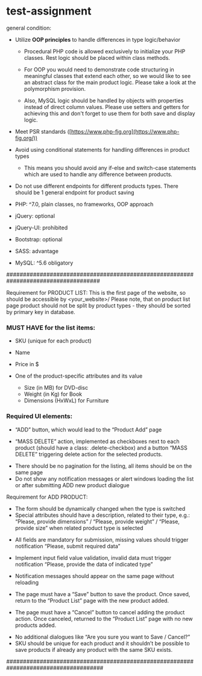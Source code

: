 # test-assignment

general condition:

- Utilize **OOP principles** to handle differences in type logic/behavior

    - Procedural PHP code is allowed exclusively to initialize your PHP classes. Rest logic should be placed within class methods.

    - For OOP you would need to demonstrate code structuring in meaningful classes that extend each other, so we would like to see an abstract class for the main product logic. Please take a look at the polymorphism provision. 
    <!-- fatto, credo -->

    - Also, MySQL logic should be handled by objects with properties instead of direct column values. Please use setters and getters for achieving this and don't forget to use them for both save and display logic.
    <!-- fatto, credo -->

    <!-- use set to insert query
    get to fetch table rows
    
     -->


- Meet PSR standards ([https://www.php-fig.org](https://www.php-fig.org/))


- Avoid using conditional statements for handling differences in product types
    - This means you should avoid any if-else and switch-case statements which are used to handle any difference between products.
    <!-- da verificare se fatto correttamente -->


- Do not use different endpoints for different products types. There should be 1 general endpoint for product saving
<!-- si riferisce ai prodotti salvati dal client? or the database endpoint? 
matbe just one table?
credo che si riferisce al sallvataggio dei diversi prodotti nella pagina product list?

ho creato una sola tabella
 -->

- PHP: ^7.0, plain classes, no frameworks, OOP approach

- jQuery: optional

- jQuery-UI: prohibited

- Bootstrap: optional

- SASS: advantage

- MySQL: ^5.6 obligatory
 
####################################################################################

Requirement for PRODUCT LIST:
This is the first page of the website, so should be accessible by <your_website>/
Please note, that on product list page product should not be split by product types - they should be sorted by primary key in database.

### MUST HAVE for the list items:

- SKU (unique for each product)
- Name
- Price in $
- One of the product-specific attributes and its value
    - Size (in MB) for DVD-disc
    - Weight (in Kg) for Book
    - Dimensions (HxWxL) for Furniture

    <!-- using query to display rows of the table -->
    <!-- fatto! -->

### Required UI elements:

- “ADD” button, which would lead to the “Product Add” page
<!-- fatto -->

- “MASS DELETE” action, implemented as checkboxes next to each product (should have a class: .delete-checkbox) and a button “MASS DELETE” triggering delete action for the selected products.
<!--  see project oop csm to implemet -->
<!-- fatto! -->

- There should be no pagination for the listing, all items should be on the same page
- Do not show any notification messages or alert windows loading the list or after submitting ADD new product dialogue


Requirement for ADD PRODUCT:
- The form should be dynamically changed when the type is switched
- Special attributes should have a description, related to their type, e.g.: “Please, provide dimensions” / “Please, provide weight” / “Please, provide size” when related product type is selected
<!-- fatto -->

- All fields are mandatory for submission, missing values should trigger notification “Please, submit required data”
<!-- implement with js or html? -->

- Implement input field value validation, invalid data must trigger notification “Please, provide the data of indicated type”
<!-- data validation  see project php oop-->
<!-- i can use jquery :https://www.geeksforgeeks.org/form-validation-using-jq -->


- Notification messages should appear on the same page without reloading

- The page must have a “Save” button to save the product. Once saved, return to the “Product List” page with the new product added.
<!-- save into the database then go on product list and show the addiction -->
<!-- fatto! -->

- The page must have a “Cancel” button to cancel adding the product action. Once canceled, returned to the “Product List” page with no new products added.
<!-- delete query then go on product list and show the change -->
<!-- no need of query just redirecting to product list -->
<!-- fatto! -->

- No additional dialogues like “Are you sure you want to Save / Cancel?”
- SKU should be unique for each product and it shouldn’t be possible to save products if already any product with the same SKU exists.


#####################################################################################


 <!-- 

 ADD PRODUCT page give the option to add product to the database choose product, one at time.
  -->



  <!-- select the sku, name, and price(this are variable) -> function identifier()
  - select type(this is fixed)
INSERT QUERY!!!

  - depending on the type chooosen:
        book -> enter weight 
        dvd -> enter size 
        furniture -> enter weight, width and lenght
INSERT QUERY!!!

  - save to the database the product:
        can't save a product with the same sku!

INSERT QUERY!!!


  - display all the product on the product page
  
  -->





